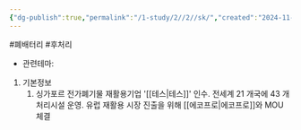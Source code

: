 ```yaml
---
{"dg-publish":true,"permalink":"/1-study/2//2//sk/","created":"2024-11-20T21:02:27.615+09:00","updated":"2025-06-03T20:07:21.350+09:00"}
---
```


#폐배터리  #후처리 


- 관련테마: 


1. 기본정보
	1. 싱가포르 전가폐기물 재활용기업 '[[테스\|테스]]' 인수. 전세계 21 개국에 43 개 처리시설 운영. 유럽 재활용 시장 진출을 위해 [[에코프로\|에코프로]]와 MOU 체결
